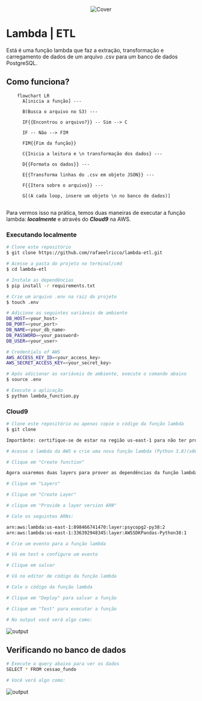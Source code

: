 <p align="center">
  <img src="https://res.cloudinary.com/dnqiosdb6/image/upload/v1670590331/cover/aws-lambda_fb7b5x.png" alt="Cover">
</p>

# Lambda | ETL

Está é uma função lambda que faz a extração, transformação e carregamento de dados de um arquivo .csv para um banco de dados PostgreSQL.

## Como funciona?

```mermaid
    flowchart LR
      A[inicia a função] ---

      B(Busca o arquivo no S3) ---

      IF{{Encontrou o arquivo?}} -- Sim --> C

      IF -- Não --> FIM

      FIM{{Fim da função}}

      C{Inicia a leitura e \n transformação dos dados} ---

      D{{Formata os dados}} ---

      E{{Transforma linhas do .csv em objeto JSON}} ---

      F{{Itera sobre o arquivo}} ---

      G[(A cada loop, insere um objeto \n no banco de dados)]

```

##

Para vermos isso na prática, temos duas maneiras de executar a função lambda: **_localmente_** e através do **_Cloud9_** na AWS.

### Executando localmente

```bash
# Clone este repositório
$ git clone https://github.com/rafaeelricco/lambda-etl.git

# Acesse a pasta do projeto no terminal/cmd
$ cd lambda-etl

# Instale as dependências
$ pip install -r requirements.txt

# Crie um arquivo .env na raiz do projeto
$ touch .env

# Adicione as seguintes variáveis de ambiente
DB_HOST=<your_host>
DB_PORT=<your_port>
DB_NAME=<your_db_name>
DB_PASSWORD=<your_password>
DB_USER=<your_user>

# Credentials of AWS
AWS_ACCESS_KEY_ID=<your_access_key>
AWS_SECRET_ACCESS_KEY=<your_secret_key>

# Após adicionar as variáveis de ambiente, execute o comando abaixo
$ source .env

# Execute a aplicação
$ python lambda_function.py
```

### Cloud9

```bash
# Clone este repositório ou apenas copie o código da função lambda
$ git clone

Importânte: certifique-se de estar na região us-east-1 para não ter problemas com as layers.

# Acesse o lambda da AWS e crie uma nova função lambda (Python 3.8)(x86_64)

# Clique em "Create function"

Agora usaremos duas layers para prover as dependências da função lambda.

# Clique em "Layers"

# Clique em "Create Layer"

# clique em "Provide a layer version ARN"

# Cole os seguintes ARNs:

arn:aws:lambda:us-east-1:898466741470:layer:psycopg2-py38:2
arn:aws:lambda:us-east-1:336392948345:layer:AWSSDKPandas-Python38:1

# Crie um evento para a função lambda

# Vá em test e configure um evento

# Clique em salvar

# Vá no editor de código da função lambda

# Cole o código da função lambda

# Clique em "Deploy" para salvar a função

# Clique em "Test" para executar a função

# No output você verá algo como:
```

<img src="https://res.cloudinary.com/dnqiosdb6/image/upload/v1670434061/cover/output-aws_wsecoe.png" alt="output">

## Verificando no banco de dados

```bash
# Execute a query abaixo para ver os dados
SELECT * FROM cessao_fundo

# Você verá algo como:
```

<img src="https://res.cloudinary.com/dnqiosdb6/image/upload/v1670437358/cover/query-output_fudbey.png" alt="output">
